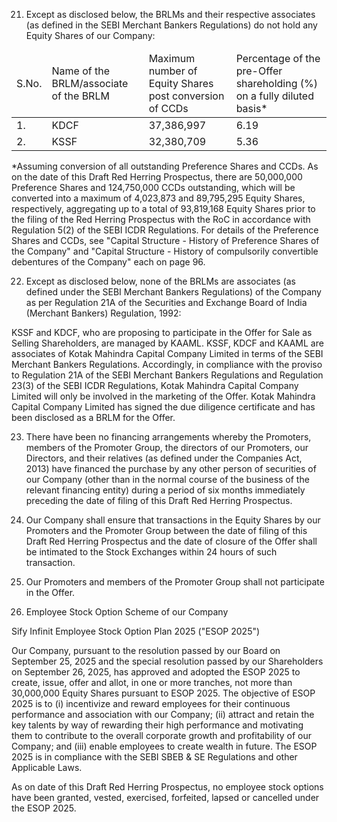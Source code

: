 21. Except as disclosed below, the BRLMs and their respective associates (as defined in the SEBI Merchant Bankers Regulations) do not hold any Equity Shares of our Company:

<table><thead><tr><td>S.No.</td><td>Name of the BRLM/associate of the BRLM</td><td>Maximum number of Equity Shares post conversion of CCDs</td><td>Percentage of the pre-Offer shareholding (%) on a fully diluted basis*</td></tr></thead><tbody><tr><td>1.</td><td>KDCF</td><td>37,386,997</td><td>6.19</td></tr><tr><td>2.</td><td>KSSF</td><td>32,380,709</td><td>5.36</td></tr></tbody></table>

*Assuming conversion of all outstanding Preference Shares and CCDs. As on the date of this Draft Red Herring Prospectus, there are 50,000,000 Preference Shares and 124,750,000 CCDs outstanding, which will be converted into a maximum of 4,023,873 and 89,795,295 Equity Shares, respectively, aggregating up to a total of 93,819,168 Equity Shares prior to the filing of the Red Herring Prospectus with the RoC in accordance with Regulation 5(2) of the SEBI ICDR Regulations. For details of the Preference Shares and CCDs, see "Capital Structure - History of Preference Shares of the Company" and "Capital Structure - History of compulsorily convertible debentures of the Company" each on page 96.

22. Except as disclosed below, none of the BRLMs are associates (as defined under the SEBI Merchant Bankers Regulations) of the Company as per Regulation 21A of the Securities and Exchange Board of India (Merchant Bankers) Regulation, 1992:

KSSF and KDCF, who are proposing to participate in the Offer for Sale as Selling Shareholders, are managed by KAAML. KSSF, KDCF and KAAML are associates of Kotak Mahindra Capital Company Limited in terms of the SEBI Merchant Bankers Regulations. Accordingly, in compliance with the proviso to Regulation 21A of the SEBI Merchant Bankers Regulations and Regulation 23(3) of the SEBI ICDR Regulations, Kotak Mahindra Capital Company Limited will only be involved in the marketing of the Offer. Kotak Mahindra Capital Company Limited has signed the due diligence certificate and has been disclosed as a BRLM for the Offer.

23. There have been no financing arrangements whereby the Promoters, members of the Promoter Group, the directors of our Promoters, our Directors, and their relatives (as defined under the Companies Act, 2013) have financed the purchase by any other person of securities of our Company (other than in the normal course of the business of the relevant financing entity) during a period of six months immediately preceding the date of filing of this Draft Red Herring Prospectus.

24. Our Company shall ensure that transactions in the Equity Shares by our Promoters and the Promoter Group between the date of filing of this Draft Red Herring Prospectus and the date of closure of the Offer shall be intimated to the Stock Exchanges within 24 hours of such transaction.

25. Our Promoters and members of the Promoter Group shall not participate in the Offer.

26. Employee Stock Option Scheme of our Company

Sify Infinit Employee Stock Option Plan 2025 ("ESOP 2025")

Our Company, pursuant to the resolution passed by our Board on September 25, 2025 and the special resolution passed by our Shareholders on September 26, 2025, has approved and adopted the ESOP 2025 to create, issue, offer and allot, in one or more tranches, not more than 30,000,000 Equity Shares pursuant to ESOP 2025. The objective of ESOP 2025 is to (i) incentivize and reward employees for their continuous performance and association with our Company; (ii) attract and retain the key talents by way of rewarding their high performance and motivating them to contribute to the overall corporate growth and profitability of our Company; and (iii) enable employees to create wealth in future. The ESOP 2025 is in compliance with the SEBI SBEB & SE Regulations and other Applicable Laws.

As on date of this Draft Red Herring Prospectus, no employee stock options have been granted, vested, exercised, forfeited, lapsed or cancelled under the ESOP 2025.